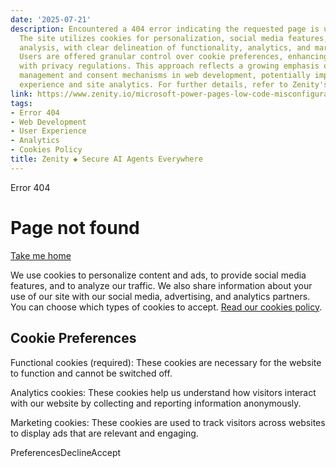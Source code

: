```yaml
---
date: '2025-07-21'
description: Encountered a 404 error indicating the requested page is unavailable.
  The site utilizes cookies for personalization, social media features, and traffic
  analysis, with clear delineation of functionality, analytics, and marketing categories.
  Users are offered granular control over cookie preferences, enhancing compliance
  with privacy regulations. This approach reflects a growing emphasis on user data
  management and consent mechanisms in web development, potentially impacting user
  experience and site analytics. For further details, refer to Zenity's cookie policy.
link: https://www.zenity.io/microsoft-power-pages-low-code-misconfiguration-remains-a-top-security-risk/
tags:
- Error 404
- Web Development
- User Experience
- Analytics
- Cookies Policy
title: Zenity ◆ Secure AI Agents Everywhere
---
```


Error 404

# Page not found

 [Take me home](https://zenity.io/)

We use cookies to personalize content and ads, to provide social media features, and to analyze our traffic. We also share information about your use of our site with our social media, advertising, and analytics partners. You can choose which types of cookies to accept. [Read our cookies policy](https://zenity.io/cookies-policy).

## Cookie Preferences

Functional cookies (required): These cookies are necessary for the website to function and cannot be switched off.

Analytics cookies: These cookies help us understand how visitors interact with our website by collecting and reporting information anonymously.

Marketing cookies: These cookies are used to track visitors across websites to display ads that are relevant and engaging.

PreferencesDeclineAccept
